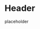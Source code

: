 <!-- TITLE: Rich Presence -->
<!-- SUBTITLE: A quick summary of Rich Presence -->

# Header

placeholder